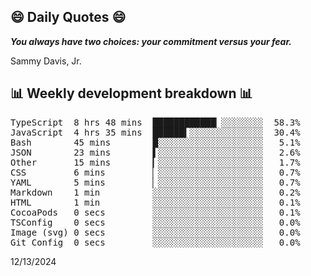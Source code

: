 ## 😄 Daily Quotes 😄

_**You always have two choices: your commitment versus your fear.**_

Sammy Davis, Jr.



## 📊 Weekly development breakdown 📊

<pre>TypeScript  8 hrs 48 mins  ████████████▏░░░░░░░░  58.3%
JavaScript  4 hrs 35 mins  ██████▍░░░░░░░░░░░░░░  30.4%
Bash        45 mins        █░░░░░░░░░░░░░░░░░░░░   5.1%
JSON        23 mins        ▌░░░░░░░░░░░░░░░░░░░░   2.6%
Other       15 mins        ▎░░░░░░░░░░░░░░░░░░░░   1.7%
CSS         6 mins         ▏░░░░░░░░░░░░░░░░░░░░   0.7%
YAML        5 mins         ▏░░░░░░░░░░░░░░░░░░░░   0.7%
Markdown    1 min          ░░░░░░░░░░░░░░░░░░░░░   0.2%
HTML        1 min          ░░░░░░░░░░░░░░░░░░░░░   0.1%
CocoaPods   0 secs         ░░░░░░░░░░░░░░░░░░░░░   0.1%
TSConfig    0 secs         ░░░░░░░░░░░░░░░░░░░░░   0.0%
Image (svg) 0 secs         ░░░░░░░░░░░░░░░░░░░░░   0.0%
Git Config  0 secs         ░░░░░░░░░░░░░░░░░░░░░   0.0%</pre>

12/13/2024